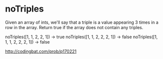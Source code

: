 # noTriples

Given an array of ints, we'll say that a triple is a value appearing 3 times in a row in the array. Return true if the array does not contain any triples.

noTriples([1, 1, 2, 2, 1]) → true
noTriples([1, 1, 2, 2, 2, 1]) → false
noTriples([1, 1, 1, 2, 2, 2, 1]) → false

http://codingbat.com/prob/p170221